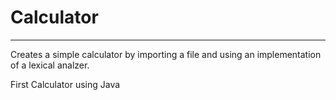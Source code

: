 # Calculator

---
Creates a simple calculator by importing a file and using an implementation of a lexical analzer.

First Calculator using Java
